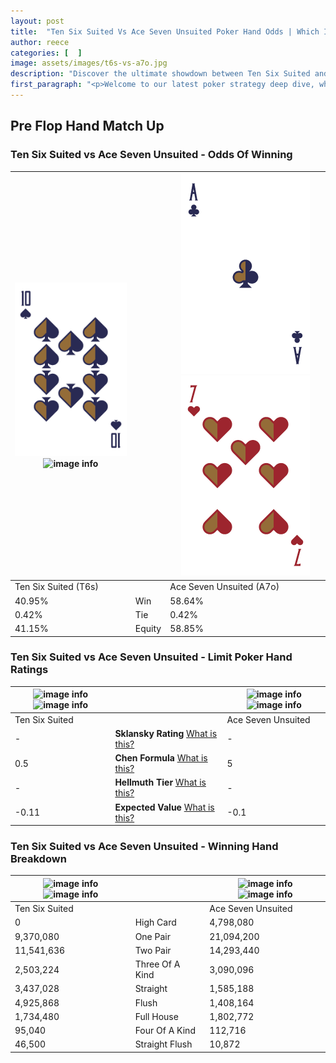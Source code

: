 ```yaml
---
layout: post
title:  "Ten Six Suited Vs Ace Seven Unsuited Poker Hand Odds | Which Is The Better Hand In Poker? A Complete Guide"
author: reece
categories: [  ]
image: assets/images/t6s-vs-a7o.jpg
description: "Discover the ultimate showdown between Ten Six Suited and Ace Seven Unsuited in poker! Uncover the odds, strategies, and scenarios where one hand triumphs over the other. Get ready to up your poker game with this thrilling analysis."
first_paragraph: "<p>Welcome to our latest poker strategy deep dive, where we're pitting two distinct hands against each other in a high-stakes showdown: Ten Six Suited vs Ace Seven Unsuited.</p><p>In the dynamic world of poker, every decision counts, and knowing which hand holds the upper hand is key to your success at the table.</p><p>In this article, we'll dissect these two hands, explore the scenarios where one dominates the other, and equip you with the knowledge to make strategic choices that can tip the odds in your favor.</p><p>Get ready to unravel the intriguing dynamics of these poker hands and elevate your game to new heights.</p>"
---
```




[comment]: # (sp0)

## Pre Flop Hand Match Up

<div class="table hand-ratings" markdown="1"> 



### Ten Six Suited vs Ace Seven Unsuited - Odds Of Winning


    
| ![image info](assets/images/hand1/t.png) ![image info](assets/images/hand1/6s.png) |  | ![image info](assets/images/hand2/a.png) ![image info](assets/images/hand2/7o.png) |
| -------- | -------- | -------- |
| Ten Six Suited (T6s) |  | Ace Seven Unsuited (A7o) |
| 40.95% | Win | 58.64% |
| 0.42% | Tie | 0.42% |
| 41.15% | Equity | 58.85% |




[comment]: # (sp1)



### Ten Six Suited vs Ace Seven Unsuited - Limit Poker Hand Ratings


    
| ![image info](https://www.riverpairs.com/assets/images/hand1/t.png) ![image info](https://www.riverpairs.com/assets/images/hand1/6s.png) |  | ![image info](https://www.riverpairs.com/assets/images/hand2/a.png) ![image info](https://www.riverpairs.com/assets/images/hand2/7o.png) |
| -------- | -------- | -------- |
| Ten Six Suited |  | Ace Seven Unsuited |
| - | **Sklansky Rating** [What is this?](/sklansky-rating-explained) | - |
| 0.5 | **Chen Formula** [What is this?](/chen-formula-explained) | 5 |
| - | **Hellmuth Tier** [What is this?](/Hellmuth-tier-explained) | - |
| -0.11 | **Expected Value** [What is this?](/expected-value-explained) | -0.1 |




[comment]: # (sp2)



### Ten Six Suited vs Ace Seven Unsuited - Winning Hand Breakdown


    
| ![image info](https://www.riverpairs.com/assets/images/hand1/t.png) ![image info](https://www.riverpairs.com/assets/images/hand1/6s.png) |  | ![image info](https://www.riverpairs.com/assets/images/hand2/a.png) ![image info](https://www.riverpairs.com/assets/images/hand2/7o.png) |
| -------- | -------- | -------- |
| Ten Six Suited |  | Ace Seven Unsuited |
| 0 | High Card | 4,798,080 |
| 9,370,080 | One Pair | 21,094,200 |
| 11,541,636 | Two Pair | 14,293,440 |
| 2,503,224 | Three Of A Kind | 3,090,096 |
| 3,437,028 | Straight | 1,585,188 |
| 4,925,868 | Flush | 1,408,164 |
| 1,734,480 | Full House | 1,802,772 |
| 95,040 | Four Of A Kind | 112,716 |
| 46,500 | Straight Flush | 10,872 |




[comment]: # (sp3)



</div>

[comment]: # (sp4)



[comment]: # (sp5)

